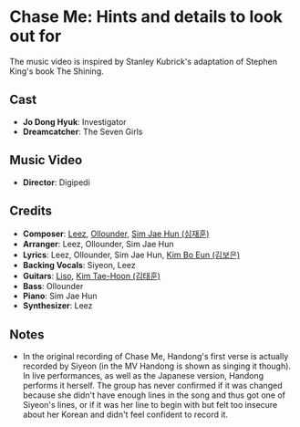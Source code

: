 # Chase Me: Hints and details to look out for

The music video is inspired by Stanley Kubrick's adaptation of Stephen King's book The Shining.

## Cast

* **Jo Dong Hyuk**: Investigator
* **Dreamcatcher**: The Seven Girls

## Music Video

* **Director**: Digipedi

## Credits

* **Composer**: [Leez](https://www.discogs.com/artist/6450670-Leez-2), [Ollounder](https://www.discogs.com/artist/6450665-Ollounder), [Sim Jae Hun (심재훈)](https://www.discogs.com/artist/4932011-%EC%8B%AC%EC%9E%AC%ED%9B%88)
* **Arranger**: Leez, Ollounder, Sim Jae Hun
* **Lyrics**: Leez, Ollounder, Sim Jae Hun, [Kim Bo Eun (김보은)](https://www.discogs.com/artist/6450685-%EA%B9%80%EB%B3%B4%EC%9D%80)
* **Backing Vocals**: Siyeon, Leez
* **Guitars**: [Liso](https://www.discogs.com/artist/6451203-Liso-4), [Kim Tae-Hoon (김태훈)](https://www.discogs.com/artist/6450661-%EA%B9%80%ED%83%9C%ED%9B%88)
* **Bass**: Ollounder
* **Piano**: Sim Jae Hun
* **Synthesizer**: Leez

## Notes
* In the original recording of Chase Me, Handong's first verse is actually recorded by Siyeon (in the MV Handong is shown as singing it though).
  In live performances, as well as the Japanese version, Handong performs it herself. The group has never confirmed if it was changed
  because she didn't have enough lines in the song and thus got one of Siyeon's lines, or if it was her line to begin with but felt too insecure about
  her Korean and didn't feel confident to record it.

